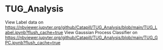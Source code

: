 # TUG_Analysis
View Label data on https://nbviewer.jupyter.org/github/Catapill/TUG_Analysis/blob/main/TUG_Label.ipynb?flush_cache=true
View Gaussian Process Classifier on https://nbviewer.jupyter.org/github/Catapill/TUG_Analysis/blob/main/TUG_GPC.ipynb?flush_cache=true
